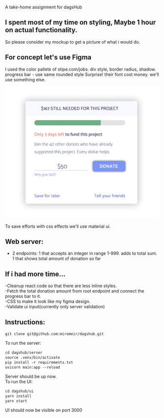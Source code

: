 A take-home assignment for dagsHub

## I spent most of my time on styling, Maybe 1 hour on actual functionality.
So please consider my mockup to get a picture of what i would do.
## For concept let's use Figma
I used the color pallete of stipe.com/jobs.
div style, border radius, shadow.
progress bar - use same rounded style
Surprise! their font cost money. we'll use something else.

![mockup](https://github.com/miromeir/dagshub/blob/master/mockup.png?raw=true)


To save efforts with css effects we'll use material ui.

## Web server:
- 2 endpoints: 1 that accepts an integer in range 1-999. adds to total sum.
               1 that shows total amount of donation so far

## If i had more time...
-Cleanup react code so that there are less inline styles.<br/>
-Fetch the total donation amount from root endpoint and connect the progress bar to it.<br/>
-CSS to make it look like my figma design.<br/>
-Validate ui input(currently only server validation)
## Instructions:
```
git clone git@github.com:miromeir/dagshub.git
```
To run the server:
```
cd dagshub/server
source .venv/bin/activate
pip install -r requirements.txt
uvicorn main:app --reload
```
Server should be up now.<br/>
To run the UI:
```
cd dagshub/ui
yarn install
yarn start
```
UI should now be visible on port 3000
